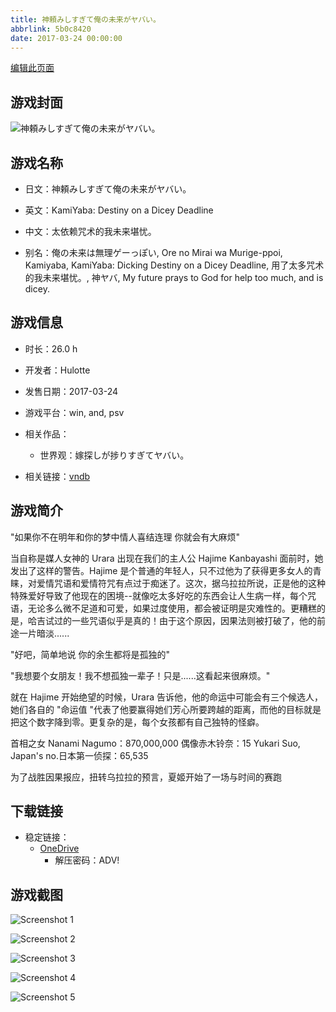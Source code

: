 ```yaml
---
title: 神頼みしすぎて俺の未来がヤバい。
abbrlink: 5b0c8420
date: 2017-03-24 00:00:00
---
```

[编辑此页面](https://github.com/ACG-3/ADV3-source/blob/main/source/_posts/games/%E7%A5%9E%E9%A0%BC%E3%81%BF%E3%81%97%E3%81%99%E3%81%8E%E3%81%A6%E4%BF%BA%E3%81%AE%E6%9C%AA%E6%9D%A5%E3%81%8C%E3%83%A4%E3%83%90%E3%81%84%E3%80%82.md)

## 游戏封面

![神頼みしすぎて俺の未来がヤバい。](https://pan.timero.xyz/d/onedrive/img_lib_001/%E7%A5%9E%E9%A0%BC%E3%81%BF%E3%81%97%E3%81%99%E3%81%8E%E3%81%A6%E4%BF%BA%E3%81%AE%E6%9C%AA%E6%9D%A5%E3%81%8C%E3%83%A4%E3%83%90%E3%81%84%E3%80%82_cover.avif)


## 游戏名称

- 日文：神頼みしすぎて俺の未来がヤバい。
- 英文：KamiYaba: Destiny on a Dicey Deadline
- 中文：太依赖咒术的我未来堪忧。

- 别名：俺の未来は無理ゲーっぽい, Ore no Mirai wa Murige-ppoi, Kamiyaba, KamiYaba: Dicking Destiny on a Dicey Deadline, 用了太多咒术的我未来堪忧。, 神ヤバ, My future prays to God for help too much, and is dicey.


## 游戏信息

- 时长：26.0 h
- 开发者：Hulotte
- 发售日期：2017-03-24
- 游戏平台：win, and, psv
- 相关作品：
   - 世界观：嫁探しが捗りすぎてヤバい。

- 相关链接：[vndb](https://vndb.org/v19769)


## 游戏简介

"如果你不在明年和你的梦中情人喜结连理 你就会有大麻烦"

当自称是媒人女神的 Urara 出现在我们的主人公 Hajime Kanbayashi 面前时，她发出了这样的警告。Hajime 是个普通的年轻人，只不过他为了获得更多女人的青睐，对爱情咒语和爱情符咒有点过于痴迷了。这次，据乌拉拉所说，正是他的这种特殊爱好导致了他现在的困境--就像吃太多好吃的东西会让人生病一样，每个咒语，无论多么微不足道和可爱，如果过度使用，都会被证明是灾难性的。更糟糕的是，哈吉试过的一些咒语似乎是真的！由于这个原因，因果法则被打破了，他的前途一片暗淡......

"好吧，简单地说 你的余生都将是孤独的"

"我想要个女朋友！我不想孤独一辈子！只是......这看起来很麻烦。"

就在 Hajime 开始绝望的时候，Urara 告诉他，他的命运中可能会有三个候选人，她们各自的 "命运值 "代表了他要赢得她们芳心所要跨越的距离，而他的目标就是把这个数字降到零。更复杂的是，每个女孩都有自己独特的怪癖。

首相之女 Nanami Nagumo：870,000,000
偶像赤木铃奈：15
Yukari Suo, Japan's no.日本第一侦探：65,535

为了战胜因果报应，扭转乌拉拉的预言，夏姬开始了一场与时间的赛跑




## 下载链接

- 稳定链接：
    - [OneDrive](https://pan.timero.xyz/onedrive/adv_lib_001/%E7%A5%9E%E9%A0%BC%E3%81%BF%E3%81%97%E3%81%99%E3%81%8E%E3%81%A6%E4%BF%BA%E3%81%AE%E6%9C%AA%E6%9D%A5%E3%81%8C%E3%83%A4%E3%83%90%E3%81%84%E3%80%82)
        - 解压密码：ADV!



## 游戏截图


![Screenshot 1](https://pan.timero.xyz/d/onedrive/img_lib_001/%E7%A5%9E%E9%A0%BC%E3%81%BF%E3%81%97%E3%81%99%E3%81%8E%E3%81%A6%E4%BF%BA%E3%81%AE%E6%9C%AA%E6%9D%A5%E3%81%8C%E3%83%A4%E3%83%90%E3%81%84%E3%80%82_Screenshot_1.avif)

![Screenshot 2](https://pan.timero.xyz/d/onedrive/img_lib_001/%E7%A5%9E%E9%A0%BC%E3%81%BF%E3%81%97%E3%81%99%E3%81%8E%E3%81%A6%E4%BF%BA%E3%81%AE%E6%9C%AA%E6%9D%A5%E3%81%8C%E3%83%A4%E3%83%90%E3%81%84%E3%80%82_Screenshot_2.avif)

![Screenshot 3](https://pan.timero.xyz/d/onedrive/img_lib_001/%E7%A5%9E%E9%A0%BC%E3%81%BF%E3%81%97%E3%81%99%E3%81%8E%E3%81%A6%E4%BF%BA%E3%81%AE%E6%9C%AA%E6%9D%A5%E3%81%8C%E3%83%A4%E3%83%90%E3%81%84%E3%80%82_Screenshot_3.avif)

![Screenshot 4](https://pan.timero.xyz/d/onedrive/img_lib_001/%E7%A5%9E%E9%A0%BC%E3%81%BF%E3%81%97%E3%81%99%E3%81%8E%E3%81%A6%E4%BF%BA%E3%81%AE%E6%9C%AA%E6%9D%A5%E3%81%8C%E3%83%A4%E3%83%90%E3%81%84%E3%80%82_Screenshot_4.avif)

![Screenshot 5](https://pan.timero.xyz/d/onedrive/img_lib_001/%E7%A5%9E%E9%A0%BC%E3%81%BF%E3%81%97%E3%81%99%E3%81%8E%E3%81%A6%E4%BF%BA%E3%81%AE%E6%9C%AA%E6%9D%A5%E3%81%8C%E3%83%A4%E3%83%90%E3%81%84%E3%80%82_Screenshot_5.avif)

